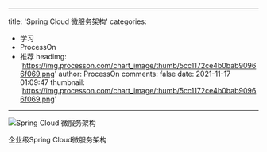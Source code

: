 
---
title: 'Spring Cloud 微服务架构'
categories: 
 - 学习
 - ProcessOn
 - 推荐
headimg: 'https://img.processon.com/chart_image/thumb/5cc1172ce4b0bab90966f069.png'
author: ProcessOn
comments: false
date: 2021-11-17 01:09:47
thumbnail: 'https://img.processon.com/chart_image/thumb/5cc1172ce4b0bab90966f069.png'
---

<div>   
<img class="thumb" alt="Spring Cloud 微服务架构" src="https://img.processon.com/chart_image/thumb/5cc1172ce4b0bab90966f069.png" referrerpolicy="no-referrer">
<p>企业级Spring Cloud微服务架构</p>  
</div>
            